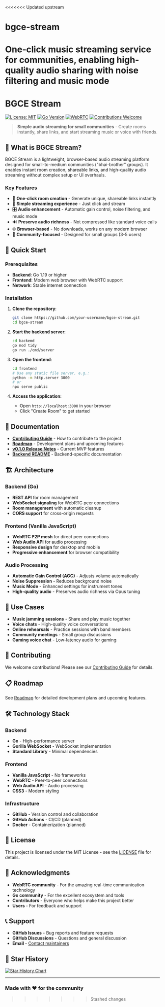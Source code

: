 <<<<<<< Updated upstream
# bgce-stream
One-click music streaming service for communities, enabling high-quality audio sharing with noise filtering and music mode
=======
# BGCE Stream

[![License: MIT](https://img.shields.io/badge/License-MIT-yellow.svg)](https://opensource.org/licenses/MIT)
[![Go Version](https://img.shields.io/badge/Go-1.19%2B-blue.svg)](https://golang.org/)
[![WebRTC](https://img.shields.io/badge/WebRTC-Supported-green.svg)](https://webrtc.org/)
[![Contributions Welcome](https://img.shields.io/badge/Contributions-Welcome-brightgreen.svg)](CONTRIBUTING.md)

> **Simple audio streaming for small communities** - Create rooms instantly, share links, and start streaming music or voice with friends.

## 🎵 What is BGCE Stream?

BGCE Stream is a lightweight, browser-based audio streaming platform designed for small-to-medium communities ("bhai-brother" groups). It enables instant room creation, shareable links, and high-quality audio streaming without complex setup or UI overhauls.

### Key Features

- 🚀 **One-click room creation** - Generate unique, shareable links instantly
- 🎤 **Simple streaming experience** - Just click and stream
- 🎛️ **Audio enhancement** - Automatic gain control, noise filtering, and music mode
- 🔊 **Preserve audio richness** - Not compressed like standard voice calls
- 🌐 **Browser-based** - No downloads, works on any modern browser
- 👥 **Community-focused** - Designed for small groups (3-5 users)

## 🚀 Quick Start

### Prerequisites

- **Backend**: Go 1.19 or higher
- **Frontend**: Modern web browser with WebRTC support
- **Network**: Stable internet connection

### Installation

1. **Clone the repository**:
   ```bash
   git clone https://github.com/your-username/bgce-stream.git
   cd bgce-stream
   ```

2. **Start the backend server**:
   ```bash
   cd backend
   go mod tidy
   go run ./cmd/server
   ```

3. **Open the frontend**:
   ```bash
   cd frontend
   # Use any static file server, e.g.:
   python -m http.server 3000
   # or
   npx serve public
   ```

4. **Access the application**:
   - Open `http://localhost:3000` in your browser
   - Click "Create Room" to get started

## 📖 Documentation

- **[Contributing Guide](docs/CONTRIBUTING.md)** - How to contribute to the project
- **[Roadmap](docs/ROADMAP.md)** - Development plans and upcoming features
- **[v0.1.0 Release Notes](docs/releases/v0.1.0/README.md)** - Current MVP features
- **[Backend README](backend/README.md)** - Backend-specific documentation

## 🏗️ Architecture

### Backend (Go)
- **REST API** for room management
- **WebSocket signaling** for WebRTC peer connections
- **Room management** with automatic cleanup
- **CORS support** for cross-origin requests

### Frontend (Vanilla JavaScript)
- **WebRTC P2P mesh** for direct peer connections
- **Web Audio API** for audio processing
- **Responsive design** for desktop and mobile
- **Progressive enhancement** for browser compatibility

### Audio Processing
- **Automatic Gain Control (AGC)** - Adjusts volume automatically
- **Noise Suppression** - Reduces background noise
- **Music Mode** - Enhanced settings for instrument tones
- **High-quality audio** - Preserves audio richness via Opus tuning

## 🎯 Use Cases

- **Music jamming sessions** - Share and play music together
- **Voice chats** - High-quality voice conversations
- **Online rehearsals** - Practice sessions with band members
- **Community meetings** - Small group discussions
- **Gaming voice chat** - Low-latency audio for gaming

## 🤝 Contributing

We welcome contributions! Please see our [Contributing Guide](docs/CONTRIBUTING.md) for details.

## 📋 Roadmap

See [Roadmap](docs/ROADMAP.md) for detailed development plans and upcoming features.

## 🛠️ Technology Stack

### Backend
- **Go** - High-performance server
- **Gorilla WebSocket** - WebSocket implementation
- **Standard Library** - Minimal dependencies

### Frontend
- **Vanilla JavaScript** - No frameworks
- **WebRTC** - Peer-to-peer connections
- **Web Audio API** - Audio processing
- **CSS3** - Modern styling

### Infrastructure
- **GitHub** - Version control and collaboration
- **GitHub Actions** - CI/CD (planned)
- **Docker** - Containerization (planned)

## 📄 License

This project is licensed under the MIT License - see the [LICENSE](LICENSE) file for details.

## 🙏 Acknowledgments

- **WebRTC community** - For the amazing real-time communication technology
- **Go community** - For the excellent ecosystem and tools
- **Contributors** - Everyone who helps make this project better
- **Users** - For feedback and support

## 📞 Support

- **GitHub Issues** - Bug reports and feature requests
- **GitHub Discussions** - Questions and general discussion
- **Email** - [Contact maintainers](mailto:maintainers@example.com)

## 🌟 Star History

[![Star History Chart](https://api.star-history.com/svg?repos=your-username/bgce-stream&type=Date)](https://star-history.com/#your-username/bgce-stream&Date)

---

### Made with ❤️ for the community
>>>>>>> Stashed changes
